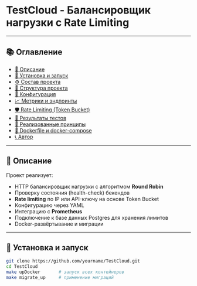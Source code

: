 # TestCloud - Балансировщик нагрузки с Rate Limiting

---

## 📚 Оглавление

- [📌 Описание](#-описание)
- [🚀 Установка и запуск](#-установка-и-запуск)
- [⚙️ Состав проекта](#️-состав-проекта)
- [📂 Структура проекта](#-структура-проекта)
- [🔧 Конфигурация](#-конфигурация)
- [📈 Метрики и эндпоинты](#-метрики-и-эндпоинты)
- [🛡 Rate Limiting (Token Bucket)](#-rate-limiting-token-bucket)
- [🧪 Результаты тестов](#-результаты-тестов)
- [🧠 Реализованные принципы](#-реализованные-принципы)
- [🐳 Dockerfile и docker-compose](#-dockerfile-и-docker-compose)
- [📞 Автор](#-автор)

---

## 📌 Описание

Проект реализует:

- HTTP балансировщик нагрузки с алгоритмом **Round Robin**
- Проверку состояния (health-check) бекендов
- **Rate limiting** по IP или API-ключу на основе Token Bucket
- Конфигурацию через YAML
- Интеграцию с **Prometheus**
- Подключение к базе данных Postgres для хранения лимитов
- Docker-развёртывание и миграции

---

## 🚀 Установка и запуск

```bash
git clone https://github.com/yourname/TestCloud.git
cd TestCloud
make upDocker       # запуск всех контейнеров
make migrate_up     # применение миграций
